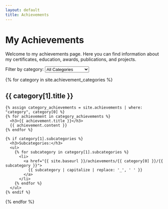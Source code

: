 ```yaml
---
layout: default
title: Achievements
---
```


# My Achievements

Welcome to my achievements page. Here you can find information about my certificates, education, awards, publications, and projects.

<div class="category-filter">
  <label for="achievement-category-select">Filter by category:</label>
  <select id="achievement-category-select" onchange="filterAchievements()">
    <option value="all">All Categories</option>
    {% for category in site.achievement_categories %}
      <option value="{{ category[0] }}">{{ category[1].title }}</option>
    {% endfor %}
  </select>
</div>

{% for category in site.achievement_categories %}
  <div class="achievement-category" data-category="{{ category[0] }}">
    <h2>{{ category[1].title }}</h2>
    
    {% assign category_achievements = site.achievements | where: "category", category[0] %}
    {% for achievement in category_achievements %}
      <h3>{{ achievement.title }}</h3>
      {{ achievement.content }}
    {% endfor %}
    
    {% if category[1].subcategories %}
      <h3>Subcategories:</h3>
      <ul>
        {% for subcategory in category[1].subcategories %}
          <li>
            <a href="{{ site.baseurl }}/achievements/{{ category[0] }}/{{ subcategory }}">
              {{ subcategory | capitalize | replace: '_', ' ' }}
            </a>
          </li>
        {% endfor %}
      </ul>
    {% endif %}
  </div>
{% endfor %}

<script>
function filterAchievements() {
  var select = document.getElementById('achievement-category-select');
  var selectedCategory = select.value;
  var categories = document.getElementsByClassName('achievement-category');
  
  for (var i = 0; i < categories.length; i++) {
    if (selectedCategory === 'all' || categories[i].getAttribute('data-category') === selectedCategory) {
      categories[i].style.display = 'block';
    } else {
      categories[i].style.display = 'none';
    }
  }
}

document.addEventListener('DOMContentLoaded', function() {
  var achievementCategorySelect = document.getElementById('achievement-category-select');
  if (achievementCategorySelect) {
    achievementCategorySelect.addEventListener('change', filterAchievements);
  }
});
</script>